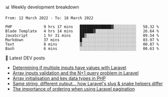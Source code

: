 📊 Weekly development breakdown
<!--START_SECTION:waka-->

```text
From: 12 March 2022 - To: 18 March 2022

PHP              9 hrs 17 mins   ██████████████▓░░░░░░░░░░   58.32 %
Blade Template   4 hrs 14 mins   ██████▓░░░░░░░░░░░░░░░░░░   26.64 %
JavaScript       1 hr 31 mins    ██▒░░░░░░░░░░░░░░░░░░░░░░   09.54 %
Markdown         37 mins         █░░░░░░░░░░░░░░░░░░░░░░░░   03.97 %
Text             8 mins          ▒░░░░░░░░░░░░░░░░░░░░░░░░   00.87 %
Bash             6 mins          ░░░░░░░░░░░░░░░░░░░░░░░░░   00.63 %
```

<!--END_SECTION:waka-->

📕 Latest DEV posts
<!-- BLOG-POST-LIST:START -->
- [Determining if multiple inputs have values with Laravel](https://dev.to/michaelvickersuk/determining-if-multiple-inputs-have-values-with-laravel-km6)
- [Array inputs validation and the N+1 query problem in Laravel](https://dev.to/michaelvickersuk/array-inputs-validation-and-the-n1-query-problem-in-laravel-2agb)
- [Array initialisation and key data types in PHP](https://dev.to/michaelvickersuk/array-initialisation-and-key-data-types-in-php-1e5b)
- [Same string, different output... how Laravel&#39;s slug &amp; snake helpers differ](https://dev.to/michaelvickersuk/same-string-different-output-how-laravels-slug-snake-helpers-differ-1ccj)
- [The importance of ordering when using Laravel pagination](https://dev.to/michaelvickersuk/the-importance-of-ordering-when-using-laravel-pagination-1e37)
<!-- BLOG-POST-LIST:END -->
